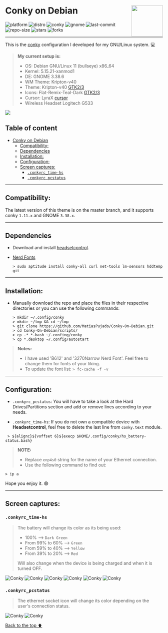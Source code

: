 # Conky on Debian <img align="right" width="100" height="100" src="/img/Linux-600x600.svg" >

![platform](https://img.shields.io/badge/platform-GNU%2FLinux-pink)
![distro](https://img.shields.io/badge/distro-Debian-red)
![conky](https://img.shields.io/badge/conky-1.11-success)
![gnome](https://img.shields.io/badge/gnome-3.38-informational)
![last-commit](https://img.shields.io/github/last-commit/MatiasPujado/Conky-On-Debian)
![repo-size](https://img.shields.io/github/repo-size/MatiasPujado/Conky-On-Debian)
![stars](https://img.shields.io/github/stars/MatiasPujado/Conky-On-Debian?style=social)
![forks](https://img.shields.io/github/forks/MatiasPujado/Conky-On-Debian?style=social)

---

This is the [conky](https://github.com/brndnmtthws/conky) configuration I developed for my GNU/Linux system. :computer:

> **My current setup is:**
>
> - OS: Debian GNU/Linux 11 (bullseye) x86_64
> - Kernel: 5.15.21-xanmod1
> - DE: GNOME 3.38.6
> - WM Theme: Kripton-v40
> - Theme: Kripton-v40 [GTK2/3](https://www.gnome-look.org/p/1365372)
> - Icons: Flat-Remix-Teal-Dark [GTK2/3](https://drasite.com/flat-remix)
> - Cursor: LyraX [cursor](https://www.gnome-look.org/p/1505683/)
> - Wireless Headset Logitech G533

<img align="center" src="/img/conkyrc_fullscreen.svg" >

## Table of content

- [Conky on Debian](#conky-on-debian)
  - [Compatibility:](#compatibility)
  - [Dependencies](#dependencies)
  - [Installation:](#installation)
  - [Configuration:](#configuration)
  - [Screen captures:](#screen-captures)
    - [`.conkyrc_time-hs`](#conkyrc_time-hs)
    - [`.conkyrc_pcstatus`](#conkyrc_pcstatus)

---

## Compatibility:

The latest version of this theme is on the master branch, and it supports conky `1.11.x` and GNOME `3.38.x`.

---

## Dependencies

- Download and install [headsetcontrol](https://github.com/Sapd/HeadsetControl).
- [Nerd Fonts](https://www.nerdfonts.com/)

  ```
  > sudo aptitude install conky-all curl net-tools lm-sensors hddtemp git
  ```

---

## Installation:

- Manually download the repo and place the files in their respective directories or you can use the following commands:

  ```
  > mkdir ~/.config/conky
  > mkdir ~/tmp && cd ~/tmp
  > git clone https://github.com/MatiasPujado/Conky-On-Debian.git
  > cd Conky-On-Debian/scripts/
  > cp .* *.bash ~/.confing/conky
  > cp *.desktop ~/.config/autostart
  ```

> **Notes:**
>
> - I have used 'B612' and '3270Narrow Nerd Font'. Feel free to change them for fonts of your liking.
> - To update the font list: `> fc-cache -f -v`

---

## Configuration:

- `.conkyrc_pcstatus`: You will have to take a look at the Hard Drives/Partitions section and add or remove lines according to your needs.

- `.conkyrc_time-hs`: If you do not own a compatible device with **Headsetcontrol**, feel free to delete the last line from `conky.text` module.

```
 > ${alignc}${voffset 6}${execp $HOME/.config/conky/hs_battery-status.bash}
```

> **NOTE:**
>
> - Replace `enp4s0` string for the name of your Ethernet connection.
> - Use the following command to find out:

```
> ip a
```

Hope you enjoy it. :smile:

---

## Screen captures:

### `.conkyrc_time-hs`

> The battery will change its color as its being used:
>
> - 100% --> `Dark Green`
> - From 99% to 60% --> `Green`
> - From 59% to 40% --> `Yellow`
> - From 39% to 20% --> `Red`
>
> Will also change when the device is being charged and when it is turned OFF.

![Conky](/img/conkyrc_time-hs_OFF.png?raw=true 'Headset turned OFF')
![Conky](/img/conkyrc_time-hs_green.png?raw=true 'Headset with battery between 99% and 60%')
![Conky](/img/conkyrc_time-hs_yellow.png?raw=true 'Headset with battery between 59% and 40%')
![Conky](/img/conkyrc_time-hs_orange.png?raw=true 'Headset with battery between 39% and 20%')
![Conky](/img/conkyrc_time-hs_red.png?raw=true 'Headset with battery between 19% and 0%')
![Conky](/img/conkyrc_time-hs_charging.png?raw=true 'Headset being charged')

### `.conkyrc_pcstatus`

> The ethernet socket icon will change its color depending on the user's connection status.

![Conky](/img/conkyrc_pcstats-netON.png?raw=true 'Top-right conky with Internet connection ON')
![Conky](/img/conkyrc_pcstats-netOFF.png?raw=true 'Top-right conky with Internet connection OFF')

[Back to the top ⬆](#table-of-content)
